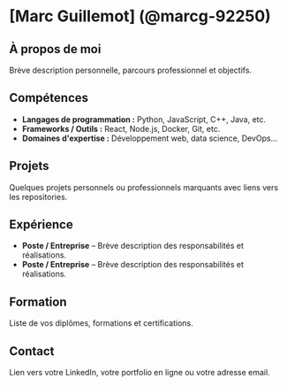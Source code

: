 # [Marc Guillemot] (@marcg-92250)

## À propos de moi
Brève description personnelle, parcours professionnel et objectifs.

## Compétences
- **Langages de programmation :** Python, JavaScript, C++, Java, etc.
- **Frameworks / Outils :** React, Node.js, Docker, Git, etc.
- **Domaines d'expertise :** Développement web, data science, DevOps...

## Projets
Quelques projets personnels ou professionnels marquants avec liens vers les repositories.

## Expérience
- **Poste / Entreprise** – Brève description des responsabilités et réalisations.
- **Poste / Entreprise** – Brève description des responsabilités et réalisations.

## Formation
Liste de vos diplômes, formations et certifications.

## Contact
Lien vers votre LinkedIn, votre portfolio en ligne ou votre adresse email.
